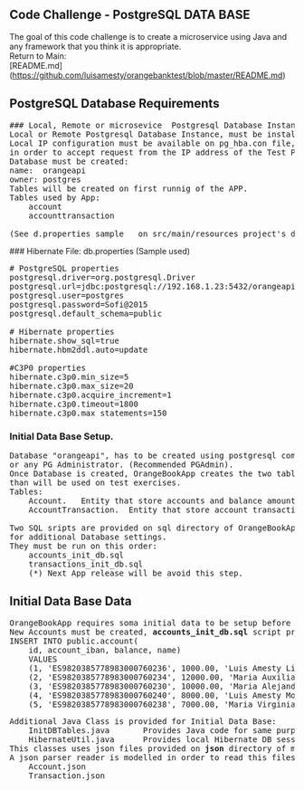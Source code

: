 ## Code Challenge - PostgreSQL DATA BASE
The goal of this code challenge is to create a microservice using Java and any framework that you think it is
appropriate.</br>
Return to Main: </br>
[README.md] (https://github.com/luisamesty/orangebanktest/blob/master/README.md)

## PostgreSQL Database Requirements
<pre>
### Local, Remote or microsevice  Postgresql Database Instance.
Local or Remote Postgresql Database Instance, must be installed and service running.
Local IP configuration must be available on pg_hba.con file,
in order to accept request from the IP address of the Test PC.
Database must be created:
name:  orangeapi
owner: postgres
Tables will be created on first runnig of the APP.
Tables used by App:
    account
    accounttransaction

(See d.properties sample   on src/main/resources project's directory) 
</pre>
### Hibernate File:  db.properties (Sample used)
<pre>
# PostgreSQL properties
postgresql.driver=org.postgresql.Driver
postgresql.url=jdbc:postgresql://192.168.1.23:5432/orangeapi
postgresql.user=postgres
postgresql.password=Sofi@2015
postgresql.default_schema=public

# Hibernate properties
hibernate.show_sql=true
hibernate.hbm2ddl.auto=update

#C3P0 properties
hibernate.c3p0.min_size=5
hibernate.c3p0.max_size=20
hibernate.c3p0.acquire_increment=1
hibernate.c3p0.timeout=1800
hibernate.c3p0.max_statements=150
</pre>
### Initial Data Base Setup.
<pre>
Database "orangeapi", has to be created using postgresql command lines,
or any PG Administrator. (Recommended PGAdmin).
Once Database is created, OrangeBookApp creates the two tables, 
than will be used on test exercises.
Tables:
    Account.   Entity that store accounts and balance amount.
    AccountTransaction.  Entity that store account transaction processed.

Two SQL sripts are provided on sql directory of OrangeBookApp project, 
for additional Database settings. 
They must be run on this order:
    accounts_init_db.sql
    transactions_init_db.sql
    (*) Next App release will be avoid this step.
</pre>
## Initial Data Base Data
<pre>
OrangeBookApp requires soma initial data to be setup before running transaction tests.
New Accounts must be created, <b>accounts_init_db.sql</b> script provides sample initial accounts values. 
INSERT INTO public.account(
	id, account_iban, balance, name)
	VALUES 
	(1, 'ES9820385778983000760236', 1000.00, 'Luis Amesty Linares'),
	(2, 'ES9820385778983000760234', 12000.00, 'Maria Auxiliadora Amesty'),
	(3, 'ES9820385778983000760230', 10000.00, 'Maria Alejandra Amesty'),
	(4, 'ES9820385778983000760240', 8000.00, 'Luis Amesty Morello'),
	(5, 'ES9820385778983000760238', 7000.00, 'Maria Virginia Linares') ;
</pre>
<pre>
Additional Java Class is provided for Initial Data Base:
    InitDBTables.java       Provides Java code for same purpose.
    HibernateUtil.java      Provides local Hibernate DB session.
This classes uses json files provided on <b>json</b> directory of main app. 
A json parser reader is modelled in order to read this files:
    Account.json
    Transaction.json
</pre>